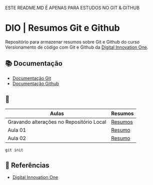ESTE README.MD É APENAS PARA ESTUDOS NO GIT & GITHUB

# DIO | Resumos Git e Github
Repositório para armazenar resumos sobre Git e Github do curso Versionamento de código com Git e Github da [Digital Innovation One](https://www.dio.me/).

## 📚 Documentação
- [Documentação Git](https://gitscm.com/doc)
- [Documentação Github](https://docs.github.com/)

## 💾
| Aulas | Resumos |
|-------|---------|
|Gravando alterações no Repositório Local | [Resumos](#) |
| Aula 01 | [Resumo]()|
| Aula 02 | [Resumo]()|

```
git init
```

## 🔎 Referências
- [Digital Innovation One](#)
